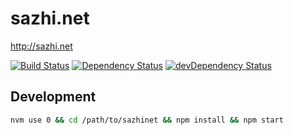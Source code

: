 sazhi.net
=========

<http://sazhi.net>


[![Build Status](http://img.shields.io/travis/sazhinet/sazhinet/master.svg)](https://travis-ci.org/sazhinet/sazhinet)
[![Dependency Status](http://img.shields.io/david/sazhinet/sazhinet.svg)](https://david-dm.org/sazhinet/sazhinet)
[![devDependency Status](http://img.shields.io/david/dev/sazhinet/sazhinet.svg)](https://david-dm.org/sazhinet/sazhinet#info=devDependencies)

Development
-----------

````bash
nvm use 0 && cd /path/to/sazhinet && npm install && npm start
````
